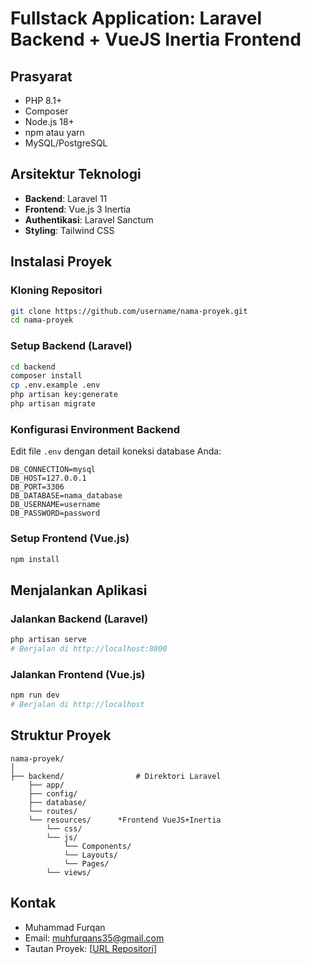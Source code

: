 # Fullstack Application: Laravel Backend + VueJS Inertia Frontend

## Prasyarat

-   PHP 8.1+
-   Composer
-   Node.js 18+
-   npm atau yarn
-   MySQL/PostgreSQL

## Arsitektur Teknologi

-   **Backend**: Laravel 11
-   **Frontend**: Vue.js 3 Inertia
-   **Authentikasi**: Laravel Sanctum
-   **Styling**: Tailwind CSS

## Instalasi Proyek

### Kloning Repositori

```bash
git clone https://github.com/username/nama-proyek.git
cd nama-proyek
```

### Setup Backend (Laravel)

```bash
cd backend
composer install
cp .env.example .env
php artisan key:generate
php artisan migrate
```

### Konfigurasi Environment Backend

Edit file `.env` dengan detail koneksi database Anda:

```
DB_CONNECTION=mysql
DB_HOST=127.0.0.1
DB_PORT=3306
DB_DATABASE=nama_database
DB_USERNAME=username
DB_PASSWORD=password
```

### Setup Frontend (Vue.js)

```bash
npm install
```

## Menjalankan Aplikasi

### Jalankan Backend (Laravel)

```bash
php artisan serve
# Berjalan di http://localhost:8000
```

### Jalankan Frontend (Vue.js)

```bash
npm run dev
# Berjalan di http://localhost
```

## Struktur Proyek

```
nama-proyek/
│
├── backend/                # Direktori Laravel
    ├── app/
    ├── config/
    ├── database/
    └── routes/
    └── resources/      *Frontend VueJS+Inertia
        └── css/
        └── js/
            └── Components/
            └── Layouts/
            └── Pages/
        └── views/
```

## Kontak

-   Muhammad Furqan
-   Email: muhfurqans35@gmail.com
-   Tautan Proyek: [[URL Repositori](https://github.com/muhfurqans35/test-1)]
